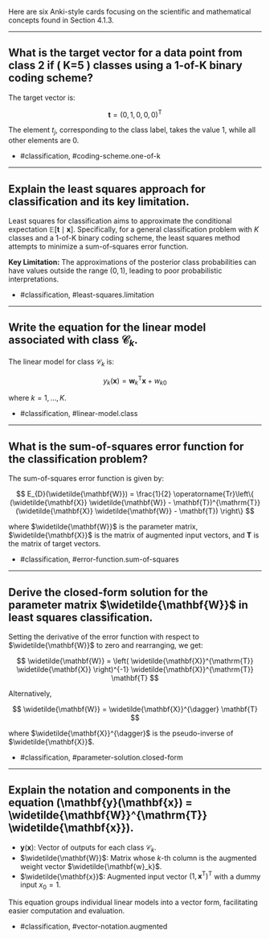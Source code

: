 Here are six Anki-style cards focusing on the scientific and mathematical concepts found in Section 4.1.3.

---

## What is the target vector for a data point from class 2 if \( K=5 \) classes using a 1-of-K binary coding scheme?

The target vector is:

$$
\mathbf{t}=(0,1,0,0,0)^{\mathrm{T}}
$$

The element $t_{j}$, corresponding to the class label, takes the value 1, while all other elements are 0.

- #classification, #coding-scheme.one-of-k

---

## Explain the least squares approach for classification and its key limitation.

Least squares for classification aims to approximate the conditional expectation $\mathbb{E}[\mathbf{t} \mid \mathbf{x}]$. Specifically, for a general classification problem with $K$ classes and a 1-of-K binary coding scheme, the least squares method attempts to minimize a sum-of-squares error function.

**Key Limitation:** The approximations of the posterior class probabilities can have values outside the range $(0,1)$, leading to poor probabilistic interpretations.

- #classification, #least-squares.limitation

---

## Write the equation for the linear model associated with class $\mathcal{C}_{k}$.

The linear model for class $\mathcal{C}_{k}$ is:

$$
y_{k}(\mathbf{x})=\mathbf{w}_{k}^{\mathrm{T}} \mathbf{x} + w_{k 0}
$$

where $k=1, \ldots, K$.

- #classification, #linear-model.class

---

## What is the sum-of-squares error function for the classification problem?

The sum-of-squares error function is given by:

$$
E_{D}(\widetilde{\mathbf{W}}) = \frac{1}{2} \operatorname{Tr}\left\{ (\widetilde{\mathbf{X}} \widetilde{\mathbf{W}} - \mathbf{T})^{\mathrm{T}} (\widetilde{\mathbf{X}} \widetilde{\mathbf{W}} - \mathbf{T}) \right\}
$$

where $\widetilde{\mathbf{W}}$ is the parameter matrix, $\widetilde{\mathbf{X}}$ is the matrix of augmented input vectors, and $\mathbf{T}$ is the matrix of target vectors.

- #classification, #error-function.sum-of-squares

---

## Derive the closed-form solution for the parameter matrix $\widetilde{\mathbf{W}}$ in least squares classification.

Setting the derivative of the error function with respect to $\widetilde{\mathbf{W}}$ to zero and rearranging, we get:

$$
\widetilde{\mathbf{W}} = \left( \widetilde{\mathbf{X}}^{\mathrm{T}} \widetilde{\mathbf{X}} \right)^{-1} \widetilde{\mathbf{X}}^{\mathrm{T}} \mathbf{T}
$$

Alternatively,

$$
\widetilde{\mathbf{W}} = \widetilde{\mathbf{X}}^{\dagger} \mathbf{T}
$$

where $\widetilde{\mathbf{X}}^{\dagger}$ is the pseudo-inverse of $\widetilde{\mathbf{X}}$.

- #classification, #parameter-solution.closed-form

---

## Explain the notation and components in the equation \(\mathbf{y}(\mathbf{x}) = \widetilde{\mathbf{W}}^{\mathrm{T}} \widetilde{\mathbf{x}}\).

- $\mathbf{y}(\mathbf{x})$: Vector of outputs for each class $\mathcal{C}_k$.
- $\widetilde{\mathbf{W}}$: Matrix whose $k$-th column is the augmented weight vector $\widetilde{\mathbf{w}_k}$.
- $\widetilde{\mathbf{x}}$: Augmented input vector $\left(1, \mathbf{x}^{\mathrm{T}}\right)^{\mathrm{T}}$ with a dummy input $x_0 = 1$.

This equation groups individual linear models into a vector form, facilitating easier computation and evaluation.

- #classification, #vector-notation.augmented